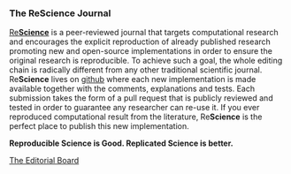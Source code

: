 ### The ReScience Journal

[Re**Science**](https://rescience.github.io) is a peer-reviewed journal that
targets computational research and encourages the explicit reproduction of
already published research promoting new and open-source implementations in
order to ensure the original research is reproducible. To achieve such a goal,
the whole editing chain is radically different from any other traditional
scientific journal. Re**Science** lives on
[github](https://github.com/ReScience/) where each new implementation is made
available together with the comments, explanations and tests. Each submission
takes the form of a pull request that is publicly reviewed and tested in order
to guarantee any researcher can re-use it. If you ever reproduced computational
result from the literature, Re**Science** is the perfect place to publish this
new implementation. 

**Reproducible Science is Good. Replicated Science is better.**

[The Editorial Board](https://rescience.github.io/board)
